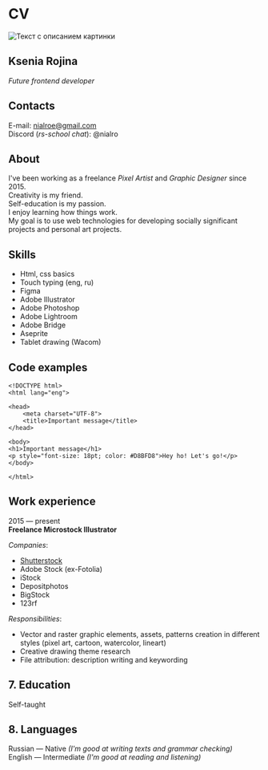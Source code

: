 # CV


<image src="/rsschool-cv/my-photo.jpg" alt="Текст с описанием картинки">



## **Ksenia Rojina**  
*Future frontend developer*


## Contacts
E-mail: nialroe@gmail.com  
Discord (*rs-school chat*): @nialro


##  About  
I've been working as a freelance *Pixel Artist* and *Graphic Designer* since 2015.  
Creativity is my friend.  
Self-education is my passion.  
I enjoy learning how things work.  
My goal is to use web technologies for developing socially significant projects and personal art projects.

## Skills

* Html, css basics  
* Touch typing (eng, ru)
* Figma
* Adobe Illustrator
* Adobe Photoshop
* Adobe Lightroom
* Adobe Bridge 
* Aseprite
* Tablet drawing (Wacom)


## Code examples  
    <!DOCTYPE html> 
    <html lang="eng"> 
    
    <head> 
        <meta charset="UTF-8"> 
        <title>Important message</title> 
    </head> 
    
    <body> 
    <h1>Important message</h1> 
    <p style="font-size: 18pt; color: #D8BFD8">Hey ho! Let's go!</p> 
    </body> 
    
    </html>


## Work experience

 2015 — present  
**Freelance Microstock Illustrator**   
  

*Companies*:
+ [Shutterstock]("https://www.shutterstock.com/g/ksuper")
+ Adobe Stock (ex-Fotolia)
+ iStock
+ Depositphotos
+ BigStock
+ 123rf  

*Responsibilities*:
+ Vector and raster graphic elements, assets, patterns creation in different styles (pixel art, cartoon, watercolor, lineart)
+ Creative drawing theme research
+ File attribution: description writing and keywording


## 7. Education

Self-taught  


## 8. Languages
Russian — Native  *(I'm good at writing texts and grammar checking)*  
English — Intermediate *(I'm good at reading and listening)*